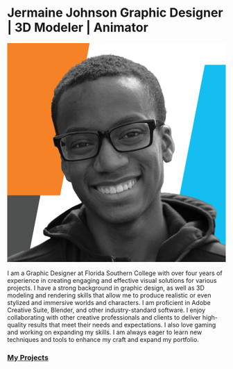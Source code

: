 
<h1>
Jermaine Johnson
Graphic Designer | 3D Modeler | Animator
</h1>

![](Professional_Icon.jpg)

<p>
I am a Graphic Designer at Florida Southern College with over four years of experience in creating engaging and effective visual solutions for various projects. I have a strong background in graphic design, as well as 3D modeling and rendering skills that allow me to produce realistic or even stylized and immersive worlds and characters. I am proficient in Adobe Creative Suite, Blender, and other industry-standard software. I enjoy collaborating with other creative professionals and clients to deliver high-quality results that meet their needs and expectations. I also love gaming and working on expanding my skills. I am always eager to learn new techniques and tools to enhance my craft and expand my portfolio.
</p>


<h3>

[My Projects](./projects.md) </h3>

